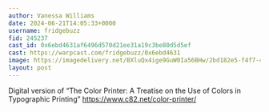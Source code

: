 ```yaml
---
author: Vanessa Williams
date: 2024-06-21T14:05:33+0000
username: fridgebuzz
fid: 245237
cast_id: 0x6ebd4631af6496d570d21ee31a19c3be80d5d5ef
cast: https://warpcast.com/fridgebuzz/0x6ebd4631
image: https://imagedelivery.net/BXluQx4ige9GuW0Ia56BHw/2bd182e5-f4f7-47ff-b4dd-2345c0277f00/original
layout: post
---
```

Digital version of “The Color Printer: A Treatise on the Use of Colors in Typographic Printing” https://www.c82.net/color-printer/  

<img src='https://imagedelivery.net/BXluQx4ige9GuW0Ia56BHw/2bd182e5-f4f7-47ff-b4dd-2345c0277f00/original' alt='' referrerpolicy='no-referrer'/>
<img src='https://imagedelivery.net/BXluQx4ige9GuW0Ia56BHw/834aa046-adbe-4755-f0f3-aa845c7bcd00/original' alt='' referrerpolicy='no-referrer'/>